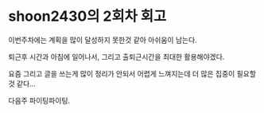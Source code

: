 # shoon2430의 2회차 회고

이번주차에는 계획을 많이 달성하지 못한것 같아 아쉬움이 남는다.

퇴근후 시간과 아침에 일어나서, 그리고 출퇴근시간을 최대한 활용해야겠다.

요즘 그리고 글을 쓰는게 많이 정리가 안되서 어렵게 느껴지는데 더 많은 집중이 필요할 것 같다...

다음주 파이팅파이팅.
